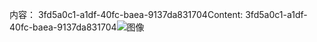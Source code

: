 <span data-ttu-id="2b2f9-101">内容： 3fd5a0c1-a1df-40fc-baea-9137da831704</span><span class="sxs-lookup"><span data-stu-id="2b2f9-101">Content: 3fd5a0c1-a1df-40fc-baea-9137da831704</span></span>![图像](c08eeac5-27ab-40cc-b1ac-79ba6ba9ffef.png)
